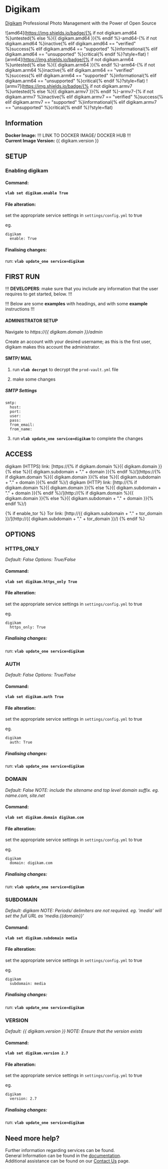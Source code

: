 # Digikam

[Digikam](https://www.digikam.org/) Professional Photo Management with the Power of Open Source

![amd64](https://img.shields.io/badge/{% if not digikam.amd64 %}untested{% else %}{{ digikam.amd64 }}{% endif %}-amd64-{% if not digikam.amd64 %}inactive{% elif digikam.amd64 == "verified" %}success{% elif digikam.amd64 == "supported" %}informational{% elif digikam.amd64 == "unsupported" %}critical{% endif %}?style=flat)
![arm64](https://img.shields.io/badge/{% if not digikam.arm64 %}untested{% else %}{{ digikam.arm64 }}{% endif %}-arm64-{% if not digikam.arm64 %}inactive{% elif digikam.arm64 == "verified" %}success{% elif digikam.arm64 == "supported" %}informational{% elif digikam.arm64 == "unsupported" %}critical{% endif %}?style=flat)
![armv7](https://img.shields.io/badge/{% if not digikam.armv7 %}untested{% else %}{{ digikam.armv7 }}{% endif %}-armv7-{% if not digikam.armv7 %}inactive{% elif digikam.armv7 == "verified" %}success{% elif digikam.armv7 == "supported" %}informational{% elif digikam.armv7 == "unsupported" %}critical{% endif %}?style=flat)

## Information


**Docker Image:** !!! LINK TO DOCKER IMAGE/ DOCKER HUB !!!  
**Current Image Version:** {{ digikam.version }}

## SETUP

### Enabling digikam

#### Command:

**`vlab set digikam.enable True`**

#### File alteration:

set the appropriate service settings in `settings/config.yml` to true

eg.
```
digikam
  enable: True
```

#### Finalising changes:

run: **`vlab update_one service=digikam`**

## FIRST RUN

!!! **DEVELOPERS**: make sure that you include any information that the user requires to get started, below. !!!

!!! Below are some **examples** with headings, and with some **example** instructions !!!

#### ADMINISTRATOR SETUP

Navigate to *https://{{ digikam.domain }}/admin*

Create an account with your desired username; as this is the first user, digikam makes this account the administrator.

#### SMTP/ MAIL

1. run **`vlab decrypt`** to decrypt the `prod-vault.yml` file

2. make some changes


##### SMTP Settings
```
smtp:
  host:
  port:
  user:
  pass:
  from_email:
  from_name:
```

3. run **`vlab update_one service=digikam`** to complete the changes


## ACCESS

digikam (HTTPS) link: [https://{% if digikam.domain %}{{ digikam.domain }}{% else %}{{ digikam.subdomain + "." + domain }}{% endif %}/](https://{% if digikam.domain %}{{ digikam.domain }}{% else %}{{ digikam.subdomain + "." + domain }}{% endif %}/)
digikam (HTTP) link: [http://{% if digikam.domain %}{{ digikam.domain }}{% else %}{{ digikam.subdomain + "." + domain }}{% endif %}/](http://{% if digikam.domain %}{{ digikam.domain }}{% else %}{{ digikam.subdomain + "." + domain }}{% endif %}/)

{% if enable_tor %}
Tor link: [http://{{ digikam.subdomain + "." + tor_domain }}/](http://{{ digikam.subdomain + "." + tor_domain }}/)
{% endif %}

## OPTIONS

### HTTPS_ONLY
*Default: False*
*Options: True/False*

#### Command:

**`vlab set digikam.https_only True`**

#### File alteration:

set the appropriate service settings in `settings/config.yml` to true

eg.
```
digikam
  https_only: True
```

##### Finalising changes:

run: **`vlab update_one service=digikam`**

### AUTH
*Default: False*
*Options: True/False*

#### Command:

**`vlab set digikam.auth True`**

#### File alteration:

set the appropriate service settings in `settings/config.yml` to true

eg.
```
digikam
  auth: True
```

##### Finalising changes:

run: **`vlab update_one service=digikam`**

### DOMAIN
*Default: False*
*NOTE: include the sitename and top level domain suffix. eg. name.com, site.net*

#### Command:

**`vlab set digikam.domain digikam.com`**

#### File alteration:

set the appropriate service settings in `settings/config.yml` to true

eg.
```
digikam
  domain: digikam.com
```

##### Finalising changes:

run: **`vlab update_one service=digikam`**

### SUBDOMAIN
*Default: digikam*
*NOTE: Periods/ delimiters are not required. eg. 'media' will set the full URL as 'media.{{domain}}'*

#### Command:

**`vlab set digikam.subdomain media`**

#### File alteration:

set the appropriate service settings in `settings/config.yml` to true

eg.
```
digikam
  subdomain: media
```

##### Finalising changes:

run: **`vlab update_one service=digikam`**

### VERSION
*Default: {{  digikam.version  }}*
*NOTE: Ensure that the version exists*

#### Command:

**`vlab set digikam.version 2.7`**

#### File alteration:

set the appropriate service settings in `settings/config.yml` to true

eg.
```
digikam
  version: 2.7
```

##### Finalising changes:

run: **`vlab update_one service=digikam`**

## Need more help?
Further information regarding services can be found. \
General Information can be found in the [documentation](https://docs.vivumlab.com). \
Additional assistance can be found on our [Contact Us](https://docs.vivumlab.com/Contact-us) page.
